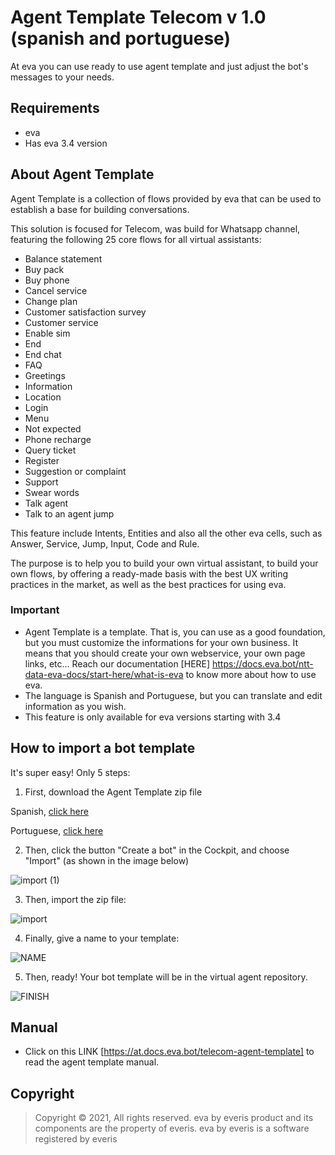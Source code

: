 # Agent Template Telecom v 1.0 (spanish and portuguese)

At eva you can use ready to use agent template and just adjust the bot's messages to your needs.

## Requirements 
- eva
- Has eva 3.4 version

## About Agent Template 
Agent Template is a collection of flows provided by eva that can be used to establish a base for building conversations.

This solution is focused for Telecom, was build for Whatsapp channel, featuring the following 25 core flows for all virtual assistants:

- Balance statement 
- Buy pack
- Buy phone
- Cancel service
- Change plan 
- Customer satisfaction survey
- Customer service
- Enable sim
- End
- End chat 
- FAQ 
- Greetings
- Information
- Location 
- Login 
- Menu 
- Not expected 
- Phone recharge 
- Query ticket 
- Register 
- Suggestion or complaint 
- Support 
- Swear words 
- Talk agent 
- Talk to an agent jump

This feature include Intents, Entities and also all the other eva cells, such as Answer, Service, Jump, Input, Code and Rule.

The purpose is to help you to build your own virtual assistant, to build your own flows, by offering a ready-made basis with the best UX writing practices in the market, as well as the best practices for using eva.

### Important
- Agent Template is a template. That is, you can use as a good foundation, but you must customize the informations for your own business. It means that you should create your own webservice, your own page links, etc... Reach our documentation [HERE] https://docs.eva.bot/ntt-data-eva-docs/start-here/what-is-eva to know more about how to use eva.
- The language is Spanish and Portuguese, but you can translate and edit information as you wish.
- This feature is only available for eva versions starting with 3.4

## How to import a bot template
It's super easy! Only 5 steps:
1) First, download the Agent Template zip file 

Spanish, [click here](https://github.com/eva-library/agent-template-telecom/files/9152321/Agent.Template.Telecom.ESP.v.1.zip)

Portuguese, [click here](https://github.com/eva-library/agent-template-telecom/files/9152327/Agent.Template.Telecom.PT.v.1.zip)

2) Then, click the button "Create a bot" in the Cockpit, and choose "Import" (as shown in the image below)

![import (1)](https://user-images.githubusercontent.com/95373474/181065887-ee4b3cf9-197f-4a12-9835-1e4b810cbc0a.jpg)

3) Then, import the zip file:

![import](https://user-images.githubusercontent.com/95373474/181065448-ccf39ac9-5489-44ef-ad5a-800ba1ecb57f.jpg)

4) Finally, give a name to your template:

![NAME](https://user-images.githubusercontent.com/95373474/181066132-ad4a08d6-1a13-4c0d-bb2b-efdc39d08d93.jpg)

5) Then, ready! Your bot template will be in the virtual agent repository.

![FINISH](https://user-images.githubusercontent.com/95373474/181066454-e7b4fb01-067a-4d09-8bd6-5215191eceff.jpg)

## Manual
- Click on this LINK [https://at.docs.eva.bot/telecom-agent-template] to read the agent template manual.

## Copyright

> Copyright ©
2021, All rights reserved.
eva by everis product and its components are the property of everis.
eva by everis is a software registered by everis
